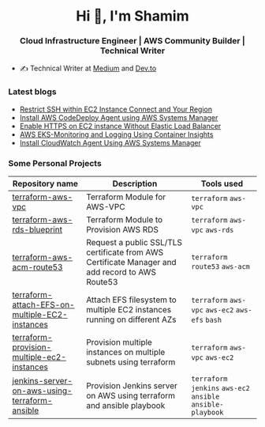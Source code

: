 <h1 align="center">Hi 👋, I'm Shamim </h1>
<h3 align="center"> Cloud Infrastructure Engineer | AWS Community Builder | Technical Writer </h3>


-  ✍️ Technical Writer at [Medium](https://medium.com/@shamimice03) and [Dev.to](https://dev.to/shamimice03)


### Latest blogs
<!-- BLOG-POST-LIST:START -->
- [Restrict SSH within EC2 Instance Connect and Your Region](https://medium.com/kubehub/restrict-ssh-within-ec2-instance-connect-and-your-region-ccd5d241c4e3?source=rss-a96bc5a23088------2)
- [Install AWS CodeDeploy Agent using AWS Systems Manager](https://medium.com/towards-aws/install-aws-codedeploy-agent-using-aws-systems-manager-b2fafe4085?source=rss-a96bc5a23088------2)
- [Enable HTTPS on EC2 instance Without Elastic Load Balancer](https://faun.pub/enable-https-on-ec2-instance-without-elastic-load-balancer-f69cd57a8f3a?source=rss-a96bc5a23088------2)
- [AWS EKS-Monitoring and Logging Using Container Insights](https://levelup.gitconnected.com/aws-eks-monitoring-and-logging-using-container-insights-f81a580347b5?source=rss-a96bc5a23088------2)
- [Install CloudWatch Agent Using AWS Systems Manager](https://medium.com/towards-aws/install-cloudwatch-agent-using-aws-systems-manager-cf460db8ef78?source=rss-a96bc5a23088------2)
<!-- BLOG-POST-LIST:END -->

### Some Personal Projects
|  Repository name  | Description|  Tools used |
|-------------------------------|-------------------------------|-----------------------------|
| [terraform-aws-vpc](https://github.com/shamimice03/terraform-aws-vpc)   |Terraform Module for AWS-VPC |  `terraform` `aws-vpc` | 
| [terraform-aws-rds-blueprint](https://github.com/shamimice03/terraform-aws-rds-blueprint) | Terraform Module to Provision AWS RDS |  `terraform` `aws-vpc` `aws-rds` |
| [terraform-aws-acm-route53](https://github.com/shamimice03/terraform-aws-acm-route53)|Request a public SSL/TLS certificate from AWS Certificate Manager and add record to AWS Route53| `terraform` `route53` `aws-acm` |
| [terraform-attach-EFS-on-multiple-EC2-instances](https://github.com/shamimice03/terraform-attach-EFS-on-multiple-EC2-instances) | Attach EFS filesystem to multiple EC2 instances running on different AZs | `terraform` `aws-vpc` `aws-ec2` `aws-efs` `bash` |
| [terraform-provision-multiple-ec2-instances](https://github.com/shamimice03/terraform-provision-multiple-ec2-instances) | Provision multiple instances on multiple subnets using terraform | `terraform` `aws-vpc` `aws-ec2` |
| [jenkins-server-on-aws-using-terraform-ansible](https://github.com/shamimice03/jenkins-server-on-aws-using-terraform-ansible)| Provision Jenkins server on AWS using terraform and ansible playbook | `terraform` `jenkins` `aws-ec2` `ansible` `ansible-playbook` |



